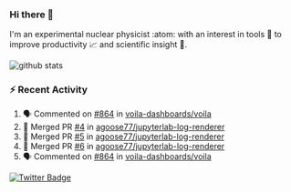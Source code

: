 ### Hi there 👋 

I'm an experimental nuclear physicist :atom: with an interest in tools :wrench: to improve productivity :chart_with_upwards_trend: and scientific insight :telescope:.

![github stats](https://github-readme-stats.vercel.app/api?username=agoose77&show_icons=true&hide_rank=true&hide_title=true&bg_color=30,e76445,904e95&text_color=efe3ec&icon_color=efe3ec)
<!--
**agoose77/agoose77** is a ✨ _special_ ✨ repository because its `README.md` (this file) appears on your GitHub profile.

Here are some ideas to get you started:

- 🔭 I’m currently working on ...
- 🌱 I’m currently learning ...
- 👯 I’m looking to collaborate on ...
- 🤔 I’m looking for help with ...
- 💬 Ask me about ...
- 📫 How to reach me: ...
- 😄 Pronouns: ...
- ⚡ Fun fact: ...
-->

### :zap: Recent Activity
<!--START_SECTION:activity-->
1. 🗣 Commented on [#864](https://github.com/voila-dashboards/voila/issues/864) in [voila-dashboards/voila](https://github.com/voila-dashboards/voila)
2. 🎉 Merged PR [#4](https://github.com/agoose77/jupyterlab-log-renderer/pull/4) in [agoose77/jupyterlab-log-renderer](https://github.com/agoose77/jupyterlab-log-renderer)
3. 🎉 Merged PR [#5](https://github.com/agoose77/jupyterlab-log-renderer/pull/5) in [agoose77/jupyterlab-log-renderer](https://github.com/agoose77/jupyterlab-log-renderer)
4. 🎉 Merged PR [#6](https://github.com/agoose77/jupyterlab-log-renderer/pull/6) in [agoose77/jupyterlab-log-renderer](https://github.com/agoose77/jupyterlab-log-renderer)
5. 🗣 Commented on [#864](https://github.com/voila-dashboards/voila/issues/864) in [voila-dashboards/voila](https://github.com/voila-dashboards/voila)
<!--END_SECTION:activity-->


[![Twitter Badge](https://img.shields.io/twitter/follow/agoose77?style=flat-square&logo=Twitter&logoColor=white&color=cornflowerblue)](https://twitter.com/agoose77)
